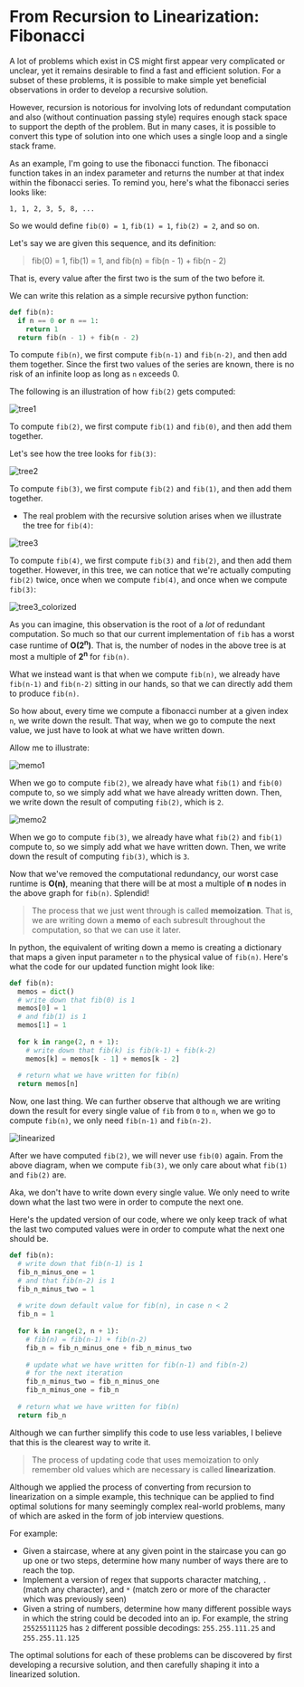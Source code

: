 # From Recursion to Linearization: Fibonacci

A lot of problems which exist in CS might first appear very complicated or unclear, yet it remains desirable to find a fast and efficient solution. For a subset of these problems, it is possible to make simple yet beneficial observations in order to develop a recursive solution.

However, recursion is notorious for involving lots of redundant computation and also (without continuation passing style) requires enough stack space to support the depth of the problem. But in many cases, it is possible to convert this type of solution into one which uses a single loop and a single stack frame.

As an example, I'm going to use the fibonacci function. The fibonacci function takes in an index parameter and returns the number at that index within the fibonacci series. To remind you, here's what the fibonacci series looks like:

`1, 1, 2, 3, 5, 8, ...`

So we would define `fib(0) = 1`, `fib(1) = 1`, `fib(2) = 2`, and so on.

Let's say we are given this sequence, and its definition:

> fib(0) = 1, fib(1) = 1, and fib(n) = fib(n - 1) + fib(n - 2)

That is, every value after the first two is the sum of the two before it.

We can write this relation as a simple recursive python function:

```python
def fib(n):
  if n == 0 or n == 1:
    return 1
  return fib(n - 1) + fib(n - 2)
```

To compute `fib(n)`, we first compute `fib(n-1)` and `fib(n-2)`, and then add them together. Since the first two values of the series are known, there is no risk of an infinite loop as long as `n` exceeds 0.

The following is an illustration of how `fib(2)` gets computed:

![tree1](images/recursive/tree1.png)

To compute `fib(2)`, we first compute `fib(1)` and `fib(0)`, and then add them together.

Let's see how the tree looks for `fib(3)`:

![tree2](images/recursive/tree2.png)

To compute `fib(3)`, we first compute `fib(2)` and `fib(1)`, and then add them together.

* The real problem with the recursive solution arises when we illustrate the tree for `fib(4)`:

![tree3](images/recursive/tree3.png)

To compute `fib(4)`, we first compute `fib(3)` and `fib(2)`, and then add them together. However, in this tree, we can notice that we're actually computing `fib(2)` twice, once when we compute `fib(4)`, and once when we compute `fib(3)`:

![tree3_colorized](images/recursive/tree3_colorized.png)

As you can imagine, this observation is the root of a *lot* of redundant computation. So much so that our current implementation of `fib` has a worst case runtime of **O(2<sup>n</sup>)**. That is, the number of nodes in the above tree is at most a multiple of **2<sup>n</sup>** for `fib(n)`.

What we instead want is that when we compute `fib(n)`, we already have `fib(n-1)` and `fib(n-2)` sitting in our hands, so that we can directly add them to produce `fib(n)`.

So how about, every time we compute a fibonacci number at a given index `n`, we write down the result. That way, when we go to compute the next value, we just have to look at what we have written down.

Allow me to illustrate:

![memo1](images/memoized/memo1.png)

When we go to compute `fib(2)`, we already have what `fib(1)` and `fib(0)` compute to, so we simply add what we have already written down. Then, we write down the result of computing `fib(2)`, which is `2`.

![memo2](images/memoized/memo2.png)

When we go to compute `fib(3)`, we already have what `fib(2)` and `fib(1)` compute to, so we simply add what we have written down. Then, we write down the result of computing `fib(3)`, which is `3`.

Now that we've removed the computational redundancy, our worst case runtime is **O(n)**, meaning that there will be at most a multiple of **n** nodes in the above graph for `fib(n)`. Splendid!

> The process that we just went through is called **memoization**. That is, we are writing down a **memo** of each subresult throughout the computation, so that we can use it later.

In python, the equivalent of writing down a memo is creating a dictionary that maps a given input parameter `n` to the physical value of `fib(n)`. Here's what the code for our updated function might look like:

```python
def fib(n):
  memos = dict()
  # write down that fib(0) is 1
  memos[0] = 1
  # and fib(1) is 1
  memos[1] = 1
  
  for k in range(2, n + 1):
    # write down that fib(k) is fib(k-1) + fib(k-2)
    memos[k] = memos[k - 1] + memos[k - 2]
  
  # return what we have written for fib(n)
  return memos[n]
```

Now, one last thing. We can further observe that although we are writing down the result for every single value of `fib` from `0` to `n`, when we go to compute `fib(n)`, we only need `fib(n-1)` and `fib(n-2)`.

![linearized](images/linearized.png)

After we have computed `fib(2)`, we will never use `fib(0)` again. From the above diagram, when we compute `fib(3)`, we only care about what `fib(1)` and `fib(2)` are.

Aka, we don't have to write down every single value. We only need to write down what the last two were in order to compute the next one.

Here's the updated version of our code, where we only keep track of what the last two computed values were in order to compute what the next one should be.

```python
def fib(n):
  # write down that fib(n-1) is 1
  fib_n_minus_one = 1
  # and that fib(n-2) is 1
  fib_n_minus_two = 1
  
  # write down default value for fib(n), in case n < 2
  fib_n = 1
  
  for k in range(2, n + 1):
    # fib(n) = fib(n-1) + fib(n-2)
    fib_n = fib_n_minus_one + fib_n_minus_two
    
    # update what we have written for fib(n-1) and fib(n-2)
    # for the next iteration
    fib_n_minus_two = fib_n_minus_one
    fib_n_minus_one = fib_n
  
  # return what we have written for fib(n)
  return fib_n
```

Although we can further simplify this code to use less variables, I believe that this is the clearest way to write it.

> The process of updating code that uses memoization to only remember old values which are necessary is called **linearization**.

Although we applied the process of converting from recursion to linearization on a simple example, this technique can be applied to find optimal solutions for many seemingly complex real-world problems, many of which are asked in the form of job interview questions.

For example:

* Given a staircase, where at any given point in the staircase you can go up one or two steps, determine how many number of ways there are to reach the top.
* Implement a version of regex that supports character matching, `.` (match any character), and `*` (match zero or more of the character which was previously seen)
* Given a string of numbers, determine how many different possible ways in which the string could be decoded into an ip. For example, the string `25525511125` has `2` different possible decodings: `255.255.111.25` and `255.255.11.125`

The optimal solutions for each of these problems can be discovered by first developing a recursive solution, and then carefully shaping it into a linearized solution.